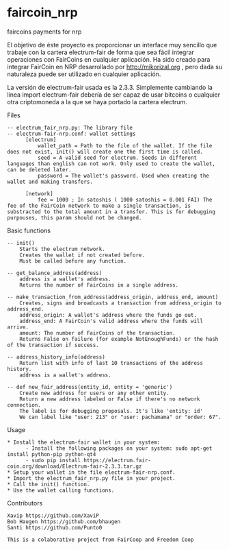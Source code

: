 # faircoin_nrp
faircoins payments for nrp

El objetivo de éste proyecto es proporcionar un interface muy sencillo que trabaje con la cartera electrum-fair de forma que sea fácil integrar operaciones con FairCoins en cualquier aplicación. Ha sido creado para integrar FairCoin en NRP desarrollado por http://mikorizal.org , pero dada su naturaleza puede ser utilizado en cualquier aplicación.

La versión de electrum-fair usada es la 2.3.3. Simplemente cambiando la línea import electrum-fair debería de ser capaz de usar bitcoins o cualquier otra criptomoneda a la que se haya portado la cartera electrum.

Files

    -- electrum_fair_nrp.py: The library file
    -- electrum-fair-nrp.conf: wallet settings
          [electrum]
              wallet_path = Path to the file of the wallet. If the file does not exist, init() will create one the first time is called.
              seed = A valid seed for electrum. Seeds in different languages than english can not work. Only used to create the wallet, can be deleted later.
              password = The wallet's password. Used when creating the wallet and making transfers.

          [network]
              fee = 1000 ; In satoshis ( 1000 satoshis = 0.001 FAI) The fee of the FairCoin network to make a single transaction, is substracted to the total amount in a transfer. This is for debugging purpouses, this param should not be changed.

Basic functions

    -- init()
        Starts the electrum network.
        Creates the wallet if not created before. 
        Must be called before any function.

    -- get_balance_address(address)
        address is a wallet's address.
        Returns the number of FairCoins in a single address.

    -- make_transaction_from_address(address_origin, address_end, amount)
        Creates, signs and broadcasts a transaction from address_origin to address_end.
        address_origin: A wallet's address where the funds go out.
        address_end: A FairCoin's valid address where the funds will arrive.
        amount: The number of FairCoins of the transaction.
        Returns False on failure (for example NotEnoughFunds) or the hash of the transaction if success.

    -- address_history_info(address)
        Return list with info of last 10 transactions of the address history.
        address is a wallet's address.

    -- def new_fair_address(entity_id, entity = 'generic')
        Create new address for users or any other entity. 
        Return a new address labeled or False if there's no network connection. 
        The label is for debugging proposals. It's like 'entity: id'
        We can label like "user: 213" or "user: pachamama" or "order: 67".

Usage

    * Install the electrum-fair wallet in your system:
          - Install the following packages on your system: sudo apt-get install python-pip python-qt4
          - sudo pip install https://electrum.fair-coin.org/download/Electrum-fair-2.3.3.tar.gz
    * Setup your wallet in the file electrum-fair-nrp.conf.
    * Import the electrum_fair_nrp.py file in your project.
    * Call the init() function.
    * Use the wallet calling functions. 

Contributors

    Xavip https://github.com/XaviP
    Bob Haugen https://github.com/bhaugen
    Santi https://github.com/Punto0

    This is a colaborative project from FairCoop and Freedom Coop
